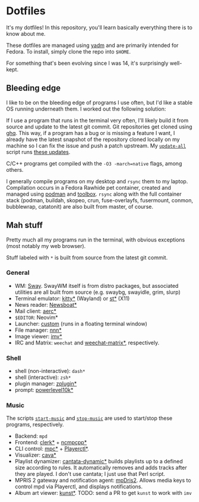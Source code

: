 Dotfiles
========

It's my dotfiles! In this repository, you'll learn basically everything there is to
know about me.

These dotfiles are managed using [yadm](https://yadm.io) and are primarily intended
for Fedora. To install, simply clone the repo into `$HOME`.

For something that's been evolving since I was 14, it's surprisingly well-kept.

Bleeding edge
-------------

I like to be on the bleeding edge of programs I use often, but I'd like a stable OS
running underneath them. I worked out the following solution:

If I use a program that runs in the terminal very often, I'll likely build it from
source and update to the latest git commit. Git repositories get cloned using
[ghq](https://github.com/motemen/ghq). This way, if a program has a bug or is
missing a feature I want, I already have the latest snapshot of the repository
cloned locally on my machine so I can fix the issue and push a patch upstream. My
[`update-all`](https://gitlab.com/Seirdy/dotfiles/raw/master/.local/bin/update-all)
script runs [these
updates](https://gitlab.com/Seirdy/dotfiles/tree/master/Executables/shell-scripts/updates).

C/C++ programs get compiled with the `-O3 -march=native` flags, among others.

I generally compile programs on my desktop and `rsync` them to my laptop.
Compilation occurs in a Fedora Rawhide pet container, created and managed using
[podman](https://podman.io/) and [toolbox](https://github.com/containers/toolbox).
`rsync` along with the full container stack (podman, buildah, skopeo, crun,
fuse-overlayfs, fusermount, conmon, bubblewrap, catatonit) are also built from
master, of course.

Mah stuff
---------

Pretty much all my programs run in the terminal, with obvious exceptions (most
notably my web browser).

Stuff labeled with `*` is built from source from the latest git commit.

### General

-   WM: [Sway](https://swaywm.org/). SwayWM itself is from distro packages, but
    associated utilities are all built from source (e.g. swaybg, swayidle, grim,
    slurp)
-   Terminal emulator: [kitty\*](https://sw.kovidgoyal.net/kitty/) (Wayland) or
    [st\*](https://st.suckless.org/) (X11)
-   News reader: [Newsboat\*](https://newsboat.org/)
-   Mail client: [aerc\*](https://aerc-mail.org/)
-   `$EDITOR`: Neovim\*
-   Launcher:
    [custom](https://gitlab.com/Seirdy/dotfiles/raw/master/.local/bin/sway-launcher)
    (runs in a floating terminal window)
-   File manager: [nnn\*](https://github.com/jarun/nnn)
-   Image viewer: [imv\*](https://github.com/eXeC64/imv)
-   IRC and Matrix: `weechat` and
    [weechat-matrix\*](https://github.com/poljar/weechat-matrix), respectively.

### Shell

-   shell (non-interactive): `dash*`
-   shell (interactive): `zsh*`
-   plugin manager: [zplugin\*](https://github.com/zdharma/zplugin)
-   prompt: [powerlevel10k\*](https://github.com/romkatv/powerlevel10k)

### Music

The scripts
[`start-music`](https://gitlab.com/Seirdy/dotfiles/raw/master/.local/bin/start-music)
and
[`stop-music`](https://gitlab.com/Seirdy/dotfiles/raw/master/.local/bin/stop-music)
are used to start/stop these programs, respectively.

-   Backend: `mpd`
-   Frontend: [clerk\*](https://github.com/carnager/clerk) +
    [ncmpcpp\*](https://github.com/arybczak/ncmpcpp)
-   CLI control: [mpc\*](https://github.com/MusicPlayerDaemon/mpc) +
    [Playerctl\*](https://github.com/altdesktop/playerctl).
-   Visualizer: [cava\*](https://github.com/karlstav/cava)
-   Playlist dynamizer:
    [cantata-dynamic\*](https://github.com/CDrummond/cantata/blob/master/playlists/cantata-dynamic)
    builds playlists up to a defined size according to rules. It automatically
    removes and adds tracks after they are played. I don't use cantata; I just use
    that Perl script.
-   MPRIS 2 gateway and notification agent:
    [mpDris2](https://github.com/eonpatapon/mpDris2). Allows media keys to control
    mpd via Playerctl, and displays notifications.
-   Album art viewer: [kunst\*](https://github.com/sdushantha/kunst). TODO: send a
    PR to get `kunst` to work with `imv`
